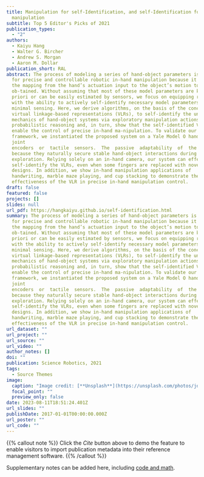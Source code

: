 ```yaml
---
title: Manipulation for self-Identification, and self-Identification for better
  manipulation
subtitle: Top 5 Editor's Picks of 2021
publication_types:
  - "2"
authors:
  - Kaiyu Hang
  - Walter G. Bircher
  - Andrew S. Morgan
  - Aaron M. Dollar
publication_short: RAL
abstract: The process of modeling a series of hand-object parameters is crucial
  for precise and controllable robotic in-hand manipulation because it enables
  the mapping from the hand’s actuation input to the object’s motion to be
  ob-tained. Without assuming that most of these model parameters are known a
  priori or can be easily estimated by sensors, we focus on equipping robots
  with the ability to actively self-identify necessary model parameters using
  minimal sensing. Here, we derive algorithms, on the basis of the concept of
  virtual linkage-based representations (VLRs), to self-identify the underlying
  mechanics of hand-object systems via exploratory manipulation actions and
  probabilistic reasoning and, in turn, show that the self-identified VLR can
  enable the control of precise in-hand ma-nipulation. To validate our
  framework, we instantiated the proposed system on a Yale Model O hand without
  joint
  encoders  or  tactile  sensors.  The  passive  adaptability  of  the  underactuated  hand  greatly  facilitates  the  self-identification  process,
  because they naturally secure stable hand-object interactions during random
  exploration. Relying solely on an in-hand camera, our system can effectively
  self-identify the VLRs, even when some fingers are replaced with novel
  designs. In addition, we show in-hand manipulation applications of
  handwriting, marble maze playing, and cup stacking to demonstrate the
  effectiveness of the VLR in precise in-hand manipulation control.
draft: false
featured: false
projects: []
slides: null
url_pdf: https://hangkaiyu.github.io/self-identification.html
summary: The process of modeling a series of hand-object parameters is crucial
  for precise and controllable robotic in-hand manipulation because it enables
  the mapping from the hand’s actuation input to the object’s motion to be
  ob-tained. Without assuming that most of these model parameters are known a
  priori or can be easily estimated by sensors, we focus on equipping robots
  with the ability to actively self-identify necessary model parameters using
  minimal sensing. Here, we derive algorithms, on the basis of the concept of
  virtual linkage-based representations (VLRs), to self-identify the underlying
  mechanics of hand-object systems via exploratory manipulation actions and
  probabilistic reasoning and, in turn, show that the self-identified VLR can
  enable the control of precise in-hand ma-nipulation. To validate our
  framework, we instantiated the proposed system on a Yale Model O hand without
  joint
  encoders  or  tactile  sensors.  The  passive  adaptability  of  the  underactuated  hand  greatly  facilitates  the  self-identification  process,
  because they naturally secure stable hand-object interactions during random
  exploration. Relying solely on an in-hand camera, our system can effectively
  self-identify the VLRs, even when some fingers are replaced with novel
  designs. In addition, we show in-hand manipulation applications of
  handwriting, marble maze playing, and cup stacking to demonstrate the
  effectiveness of the VLR in precise in-hand manipulation control.
url_dataset: ""
url_project: ""
url_source: ""
url_video: ""
author_notes: []
doi: ""
publication: Science Robotics, 2021
tags:
  - Source Themes
image:
  caption: "Image credit: [**Unsplash**](https://unsplash.com/photos/jdD8gXaTZsc)"
  focal_point: ""
  preview_only: false
date: 2023-08-11T18:51:24.401Z
url_slides: ""
publishDate: 2017-01-01T00:00:00.000Z
url_poster: ""
url_code: ""
---
```


{{% callout note %}}
Click the _Cite_ button above to demo the feature to enable visitors to import publication metadata into their reference management software.
{{% /callout %}}

Supplementary notes can be added here, including [code and math](https://wowchemy.com/docs/content/writing-markdown-latex/).
